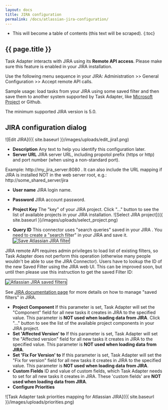 ```yaml
---
layout: docs
title: JIRA configuration
permalink: /docs/atlassian-jira-configuration/
---
```


* This will become a table of contents (this text will be scraped).
{:toc}

## {{ page.title }}

Task Adapter interacts with JIRA using its **Remote API access**. Please make sure this feature is
enabled in your JIRA installation.

Use the following menu sequence in your JIRA: Administration >> General Configuration >> Accept remote API calls.

Sample usage: load tasks from your JIRA using some saved filter and then save them to another system supported by
 Task Adapter, like <a href="/docs/microsoft-project">Microsoft Project</a> or Github.


The minimum supported JIRA version is 5.0.

## JIRA configuration dialog

![Edit JIRA]({{ site.baseurl }}/images/uploads/edit_jira1.png)

* **Description** Any text to help you identify this configuration later.
* **Server URL** JIRA server URL, including propotol prefix (https or http) and port number (when using a non-standard port).

Example: http://my_jira_server:8080 . It can also include the URL mapping if JIRA is installed NOT in the web server root, e.g.: http://some_shared_server/jira

* **User name** JIRA login name.
* **Password** JIRA account password.
* **Project Key** The "key" of your JIRA project. Click "..." button to see the list of available projects
  in your JIRA installation.
  ![Select JIRA project]({{ site.baseurl }}/images/uploads/select_project.png)

* **Query ID** This connector uses "search queries" saved in your JIRA .
 You need to create a "search filter" in your JIRA and save it. <img alt="Save Atlassian JIRA filter" src="{{ site.baseurl }}/images/uploads/save_filter.png" border="1" />

JIRA remote API requires admin privileges to load list of existing filters, so Task Adapter does not perform this
operation (otherwise many people wouldn't be able to use the JIRA Connector).
Users have to lookup the ID of the new Saved Filter using the JIRA web UI. This can be improved soon, but until then
 please use this instruction to get the saved Filter ID:

<img alt="Atlassian JIRA saved filters" src="{{ site.baseurl }}/images/uploads/find_filter_id.png" border="1" />

See <a href="http://confluence.atlassian.com/display/JIRA/Saving+Searches+('Issue+Filters')" target="_blank">JIRA documentation page</a> for more details on how to manage "saved filters" in JIRA.

* **Project Component** If this parameter is set, Task Adapter will set the "Component" field for all new tasks
 it creates in JIRA to the specified value. This parameter is **NOT used when loading data from JIRA**.
 Click "..." button to see the list of the available project components in your JIRA project.
* **Set 'Affected Version' to** If this parameter is set, Task Adapter will set the "Affected version" field
 for all new tasks it creates in JIRA to the specified value. This parameter is **NOT used when loading data from JIRA**.
* **Set 'Fix For Version' to** If this parameter is set, Task Adapter will set the "Fix for version" field for
 all new tasks it creates in JIRA to the specified value. This parameter is **NOT used when loading data from JIRA**.
* **Custom Fields** ID and value of custom fields, which Task Adapter needs to set for all new tasks it creates in JIRA.
 These 'custom fields' are **NOT used when loading data from JIRA**.
* **Configure Priorities**

![Task Adapter task priorities mapping for Atlassian JIRA]({{ site.baseurl }}/images/uploads/priorities.png)

